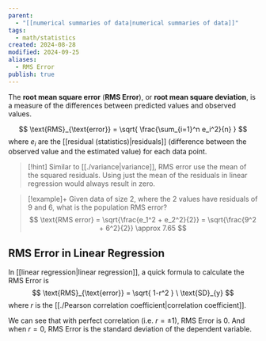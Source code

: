 ```yaml
---
parent:
  - "[[numerical summaries of data|numerical summaries of data]]"
tags:
  - math/statistics
created: 2024-08-28
modified: 2024-09-25
aliases:
  - RMS Error
publish: true
---
```

The **root mean square error** (**RMS Error**), or **root mean square deviation**, is a measure of the differences between predicted values and observed values.

$$
\text{RMS}_{\text{error}} = \sqrt{ \frac{\sum_{i=1}^n e_i^2}{n} }
$$
where $e_i$ are the [[residual (statistics)|residuals]] (difference between the observed value and the estimated value) for each data point.

> [!hint] 
> Similar to [[./variance|variance]], RMS error use the mean of the squared residuals. Using just the mean of the residuals in linear regression would always result in zero.

> [!example]+ Given data of size 2, where the 2 values have residuals of 9 and 6, what is the population RMS error?
>$$
>\text{RMS error} = \sqrt{\frac{e_1^2 + e_2^2}{2}} = \sqrt{\frac{9^2 + 6^2}{2}} \approx 7.65
>$$

## RMS Error in Linear Regression
In [[linear regression|linear regression]], a quick formula to calculate the RMS Error is
$$
\text{RMS}_{\text{error}} = \sqrt{ 1-r^2 } \ \text{SD}_{y}
$$
where $r$ is the [[./Pearson correlation coefficient|correlation coefficient]].

We can see that with perfect correlation (i.e. $r = \pm1$), RMS Error is 0. And when $r = 0$, RMS Error is the standard deviation of the dependent variable.